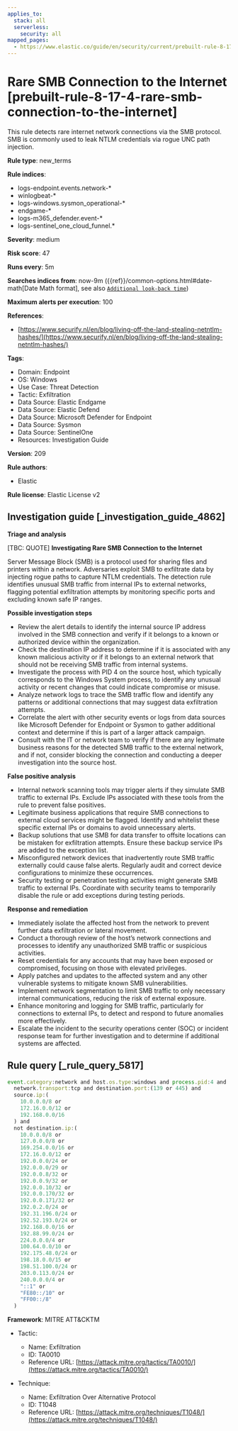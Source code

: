 ```yaml
---
applies_to:
  stack: all
  serverless:
    security: all
mapped_pages:
  - https://www.elastic.co/guide/en/security/current/prebuilt-rule-8-17-4-rare-smb-connection-to-the-internet.html
---
```


# Rare SMB Connection to the Internet [prebuilt-rule-8-17-4-rare-smb-connection-to-the-internet]

This rule detects rare internet network connections via the SMB protocol. SMB is commonly used to leak NTLM credentials via rogue UNC path injection.

**Rule type**: new_terms

**Rule indices**:

* logs-endpoint.events.network-*
* winlogbeat-*
* logs-windows.sysmon_operational-*
* endgame-*
* logs-m365_defender.event-*
* logs-sentinel_one_cloud_funnel.*

**Severity**: medium

**Risk score**: 47

**Runs every**: 5m

**Searches indices from**: now-9m ({{ref}}/common-options.html#date-math[Date Math format], see also [`Additional look-back time`](docs-content://solutions/security/detect-and-alert/create-detection-rule.md#rule-schedule))

**Maximum alerts per execution**: 100

**References**:

* [https://www.securify.nl/en/blog/living-off-the-land-stealing-netntlm-hashes/](https://www.securify.nl/en/blog/living-off-the-land-stealing-netntlm-hashes/)

**Tags**:

* Domain: Endpoint
* OS: Windows
* Use Case: Threat Detection
* Tactic: Exfiltration
* Data Source: Elastic Endgame
* Data Source: Elastic Defend
* Data Source: Microsoft Defender for Endpoint
* Data Source: Sysmon
* Data Source: SentinelOne
* Resources: Investigation Guide

**Version**: 209

**Rule authors**:

* Elastic

**Rule license**: Elastic License v2

## Investigation guide [_investigation_guide_4862]

**Triage and analysis**

[TBC: QUOTE]
**Investigating Rare SMB Connection to the Internet**

Server Message Block (SMB) is a protocol used for sharing files and printers within a network. Adversaries exploit SMB to exfiltrate data by injecting rogue paths to capture NTLM credentials. The detection rule identifies unusual SMB traffic from internal IPs to external networks, flagging potential exfiltration attempts by monitoring specific ports and excluding known safe IP ranges.

**Possible investigation steps**

* Review the alert details to identify the internal source IP address involved in the SMB connection and verify if it belongs to a known or authorized device within the organization.
* Check the destination IP address to determine if it is associated with any known malicious activity or if it belongs to an external network that should not be receiving SMB traffic from internal systems.
* Investigate the process with PID 4 on the source host, which typically corresponds to the Windows System process, to identify any unusual activity or recent changes that could indicate compromise or misuse.
* Analyze network logs to trace the SMB traffic flow and identify any patterns or additional connections that may suggest data exfiltration attempts.
* Correlate the alert with other security events or logs from data sources like Microsoft Defender for Endpoint or Sysmon to gather additional context and determine if this is part of a larger attack campaign.
* Consult with the IT or network team to verify if there are any legitimate business reasons for the detected SMB traffic to the external network, and if not, consider blocking the connection and conducting a deeper investigation into the source host.

**False positive analysis**

* Internal network scanning tools may trigger alerts if they simulate SMB traffic to external IPs. Exclude IPs associated with these tools from the rule to prevent false positives.
* Legitimate business applications that require SMB connections to external cloud services might be flagged. Identify and whitelist these specific external IPs or domains to avoid unnecessary alerts.
* Backup solutions that use SMB for data transfer to offsite locations can be mistaken for exfiltration attempts. Ensure these backup service IPs are added to the exception list.
* Misconfigured network devices that inadvertently route SMB traffic externally could cause false alerts. Regularly audit and correct device configurations to minimize these occurrences.
* Security testing or penetration testing activities might generate SMB traffic to external IPs. Coordinate with security teams to temporarily disable the rule or add exceptions during testing periods.

**Response and remediation**

* Immediately isolate the affected host from the network to prevent further data exfiltration or lateral movement.
* Conduct a thorough review of the host’s network connections and processes to identify any unauthorized SMB traffic or suspicious activities.
* Reset credentials for any accounts that may have been exposed or compromised, focusing on those with elevated privileges.
* Apply patches and updates to the affected system and any other vulnerable systems to mitigate known SMB vulnerabilities.
* Implement network segmentation to limit SMB traffic to only necessary internal communications, reducing the risk of external exposure.
* Enhance monitoring and logging for SMB traffic, particularly for connections to external IPs, to detect and respond to future anomalies more effectively.
* Escalate the incident to the security operations center (SOC) or incident response team for further investigation and to determine if additional systems are affected.


## Rule query [_rule_query_5817]

```js
event.category:network and host.os.type:windows and process.pid:4 and
  network.transport:tcp and destination.port:(139 or 445) and
  source.ip:(
    10.0.0.0/8 or
    172.16.0.0/12 or
    192.168.0.0/16
  ) and
  not destination.ip:(
    10.0.0.0/8 or
    127.0.0.0/8 or
    169.254.0.0/16 or
    172.16.0.0/12 or
    192.0.0.0/24 or
    192.0.0.0/29 or
    192.0.0.8/32 or
    192.0.0.9/32 or
    192.0.0.10/32 or
    192.0.0.170/32 or
    192.0.0.171/32 or
    192.0.2.0/24 or
    192.31.196.0/24 or
    192.52.193.0/24 or
    192.168.0.0/16 or
    192.88.99.0/24 or
    224.0.0.0/4 or
    100.64.0.0/10 or
    192.175.48.0/24 or
    198.18.0.0/15 or
    198.51.100.0/24 or
    203.0.113.0/24 or
    240.0.0.0/4 or
    "::1" or
    "FE80::/10" or
    "FF00::/8"
  )
```

**Framework**: MITRE ATT&CKTM

* Tactic:

    * Name: Exfiltration
    * ID: TA0010
    * Reference URL: [https://attack.mitre.org/tactics/TA0010/](https://attack.mitre.org/tactics/TA0010/)

* Technique:

    * Name: Exfiltration Over Alternative Protocol
    * ID: T1048
    * Reference URL: [https://attack.mitre.org/techniques/T1048/](https://attack.mitre.org/techniques/T1048/)



